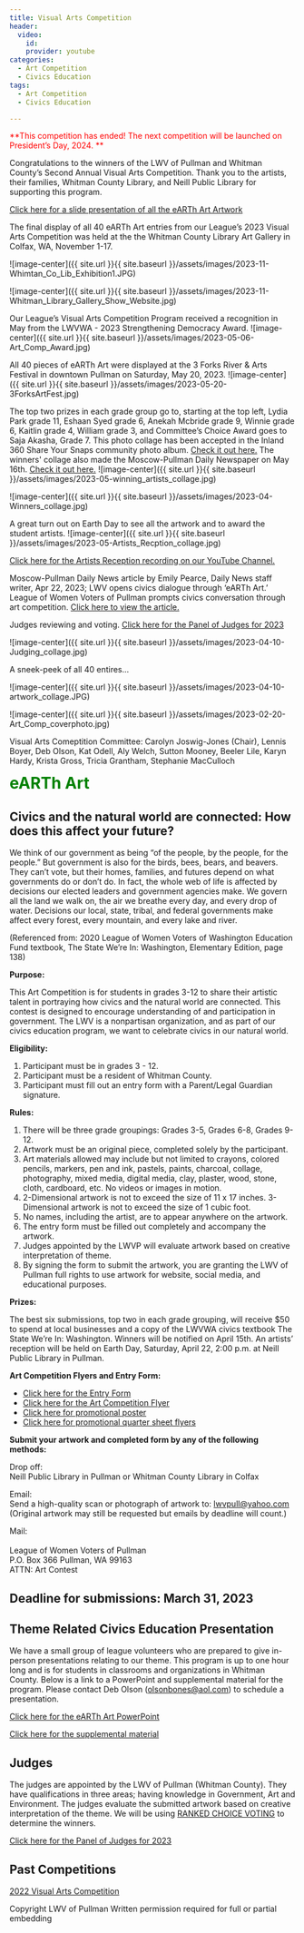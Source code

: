 ```yaml
---
title: Visual Arts Competition
header:
  video:
    id:
    provider: youtube
categories:
  - Art Competition
  - Civics Education
tags:
  - Art Competition
  - Civics Education

---
```

<span style="color:red; font-size:1em;"> **This competition has ended!  The next competition will be launched on President’s Day, 2024. ** </span>

Congratulations to the winners of the LWV of Pullman and Whitman County’s Second Annual Visual Arts Competition. Thank you to the artists, their families, Whitman County Library, and Neill Public Library for supporting this program.

[Click here for a slide presentation of all the eARTh Art Artwork](https://lwvpullman.org/assets/PDFs/2023-05-eARTh_entries_slideshow.pdf)

The final display of all 40 eARTh Art entries from our League’s 2023 Visual Arts Competition was held at the the Whitman County Library Art Gallery in Colfax, WA, November 1-17.

![image-center]({{ site.url }}{{ site.baseurl }}/assets/images/2023-11-Whimtan_Co_Lib_Exhibition1.JPG)

![image-center]({{ site.url }}{{ site.baseurl }}/assets/images/2023-11-Whitman_Library_Gallery_Show_Website.jpg)

Our League’s Visual Arts Competition Program received a recognition in May from the LWVWA - 2023 Strengthening Democracy Award.
![image-center]({{ site.url }}{{ site.baseurl }}/assets/images/2023-05-06-Art_Comp_Award.jpg)

All 40 pieces of eARTh Art were displayed at the 3 Forks River & Arts Festival in downtown Pullman on Saturday, May 20, 2023.
![image-center]({{ site.url }}{{ site.baseurl }}/assets/images/2023-05-20-3ForksArtFest.jpg)

The top two prizes in each grade group go to, starting at the top left, Lydia Park grade 11, Eshaan Syed grade 6, Anekah Mcbride grade 9, Winnie grade 6, Kaitlin grade 4, William grade 3, and Committee’s Choice Award goes to Saja Akasha, Grade 7.  This photo collage has been accepted in the Inland 360 Share Your Snaps community photo album.  [Check it out here.](https://www.inland360.com/lewiston-moscow//Image/index?oid=) The winners' collage also made the Moscow-Pullman Daily Newspaper on May 16th. [Check it out here.](https://dnews.com/reader_photo/art-contest-winners/article_06f05c9b-666c-5876-891b-090c67670c29.html)
![image-center]({{ site.url }}{{ site.baseurl }}/assets/images/2023-05-winning_artists_collage.jpg)

![image-center]({{ site.url }}{{ site.baseurl }}/assets/images/2023-04-Winners_collage.jpg)

A great turn out on Earth Day to see all the artwork and to award the student artists. 
![image-center]({{ site.url }}{{ site.baseurl }}/assets/images/2023-05-Artists_Recption_collage.jpg)

[Click here for the Artists Reception recording on our YouTube Channel.](https://www.youtube.com/watch?v=mZ37r4kKKxU)

Moscow-Pullman Daily News article by Emily Pearce, Daily News staff writer, Apr 22, 2023;
LWV opens civics dialogue through ‘eARTh Art.’ League of Women Voters of Pullman prompts civics conversation through art competition.
[Click here to view the article.](https://dnews.com/local/lwv-opens-civics-dialogue-through-earth-art/article_36f16742-2943-5700-8ee6-52702c08699c.html)

Judges reviewing and voting. 
[Click here for the Panel of Judges for 2023](https://lwvpullman.org/assets/PDFs/2023-04-10-Judge_panel.pdf)

![image-center]({{ site.url }}{{ site.baseurl }}/assets/images/2023-04-10-Judging_collage.jpg)

A sneek-peek of all 40 entires...

![image-center]({{ site.url }}{{ site.baseurl }}/assets/images/2023-04-10-artwork_collage.JPG)

![image-center]({{ site.url }}{{ site.baseurl }}/assets/images/2023-02-20-Art_Comp_coverphoto.jpg)

Visual Arts Comeptition Committee:  Carolyn Joswig-Jones (Chair), Lennis Boyer, Deb Olson, Kat Odell, Aly Welch, Sutton Mooney, Beeler Lile, Karyn Hardy, Krista Gross, Tricia Grantham, Stephanie MacCulloch



<span style="color:green; font-size:2em;"> **eARTh Art** </span>

## Civics and the natural world are connected:  How does this affect your future?

We think of our government as being “of the people, by the people, for the people.” But government is also for the birds, bees, bears, and beavers. They can’t vote, but their homes, families, and futures depend on what governments do or don’t do. In fact, the whole web of life is affected by decisions our elected leaders and government agencies make.  We govern all the land we walk on, the air we breathe every day, and every drop of water. Decisions our local, state, tribal, and federal governments make affect every forest, every mountain, and every lake and river.

(Referenced from: 2020 League of Women Voters of Washington Education Fund textbook, The State We’re In: Washington, Elementary Edition, page 138)


**Purpose:**

This Art Competition is for students in grades 3-12 to share their artistic talent in portraying how civics and the natural world are connected.  This contest is designed to encourage understanding of and participation in government.  The LWV is a nonpartisan organization, and as part of our civics education program, we want to celebrate civics in our natural world.

**Eligibility:**
1.	Participant must be in grades 3 - 12.
2.	Participant must be a resident of Whitman County.
3.	Participant must fill out an entry form with a Parent/Legal Guardian signature.

**Rules:**
1.	There will be three grade groupings:  Grades 3-5, Grades 6-8, Grades 9-12.
2.	Artwork must be an original piece, completed solely by the participant.
3.	Art materials allowed may include but not limited to crayons, colored pencils, markers, pen and ink, pastels, paints, charcoal, collage, photography, mixed media, digital media, clay, plaster, wood, stone, cloth, cardboard, etc.  No videos or images in motion.
4.	2-Dimensional artwork is not to exceed the size of 11 x 17 inches.  3-Dimensional artwork is not to exceed the size of 1 cubic foot.
5.	No names, including the artist, are to appear anywhere on the artwork.  
6.	The entry form must be filled out completely and accompany the artwork.
7.	Judges appointed by the LWVP will evaluate artwork based on creative interpretation of theme.  
8.	By signing the form to submit the artwork, you are granting the LWV of Pullman full rights to use artwork for website, social media, and educational purposes.  

**Prizes:**

The best six submissions, top two in each grade grouping, will receive $50 to spend at local businesses and a copy of the LWVWA civics textbook The State We’re In: Washington.  Winners will be notified on April 15th.  An artists’ reception will be held on Earth Day, Saturday, April 22, 2:00 p.m. at Neill Public Library in Pullman.

**Art Competition Flyers and Entry Form:**

* [Click here for the Entry Form](https://lwvpullman.org/assets/PDFs/2023-Art_Comp_Entry_Form_Final.pdf)
* [Click here for the Art Competition Flyer](https://lwvpullman.org/assets/PDFs/2023-Art_Comp_flyer_final.pdf)
* [Click here for promotional poster](https://lwvpullman.org/assets/PDFs/2023-02-20-Poster_pulltabs.pdf)
* [Click here for promotional quarter sheet flyers](https://lwvpullman.org/assets/PDFs/2023-02-20-quarter_page_flyers.pdf)

**Submit your artwork and completed form by any of the following methods:** 

Drop off:
<br/>
Neill Public Library in Pullman or Whitman County Library in Colfax

Email:
<br/>
Send a high-quality scan or photograph of artwork to:  lwvpull@yahoo.com
<br/>
(Original artwork may still be requested but emails by deadline will count.)

Mail: 	
<br/>
League of Women Voters of Pullman 
<br/>
P.O. Box 366 Pullman, WA 99163
<br/>
ATTN: Art Contest 
<br/>

## Deadline for submissions: March 31, 2023

## Theme Related Civics Education Presentation

We have a small group of league volunteers who are prepared to give in-person presentations relating to our theme.  This program is up to one hour long and is for students in classrooms and organizations in Whitman County.  Below is a link to a PowerPoint and supplemental material for the program.  Please contact Deb Olson (olsonbones@aol.com) to schedule a presentation. 

[Click here for the eARTh Art PowerPoint](https://docs.google.com/presentation/d/17oySdaEz-ZAVPY4A1KEouRZasLKc7cPa6R6UrXTVLkc/mobilepresent?slide=id.p)

[Click here for the supplemental material](https://lwvpullman.org/assets/PDFs/2023-02-20-Supplemental_Text_PowerPoint.pdf)

## Judges

The judges are appointed by the LWV of Pullman (Whitman County).  They have qualifications in three areas; having knowledge in Government, Art and Environment.  The judges evaluate the submitted artwork based on creative interpretation of the theme.  We will be using [RANKED CHOICE VOTING](https://www.rankedvote.co/) to determine the winners.

[Click here for the Panel of Judges for 2023](https://lwvpullman.org/assets/PDFs/2023-04-10-Judge_panel.pdf)

## Past Competitions
[2022 Visual Arts Competition](https://lwvpullman.org/docs/art%20contest/civics%20education/Art_Contest/)



Copyright LWV of Pullman
Written permission required for full or partial embedding

<!---change the title to whatever you want the post to be titled
change the ID out to the end of the youtube link https://youtu.be/r61ARK4Qv9c -->
